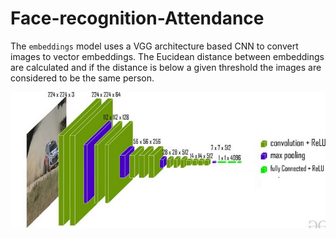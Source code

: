 # Face-recognition-Attendance

The `embeddings` model uses a VGG architecture based CNN to convert images to vector embeddings. The Eucidean distance between embeddings are calculated and if the distance is below a given threshold the images are considered to be the same person.

![Screenshot](./images/Screenshot%202025-03-22%20200923.png)

